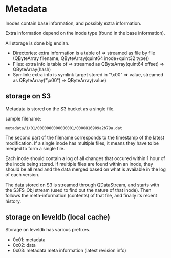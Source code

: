 # Metadata

Inodes contain base information, and possibly extra information.

Extra information depend on the inode type (found in the base information).

All storage is done big endian.

- Directories: extra information is a table of <filename> => <inodes> streamed as file by file (QByteArray filename, QByteArray(quint64 inode+quint32 type))
- Files: extra info is table of <offset> => <data hash> streamed as QByteArray(quint64 offset) => QByteArray(hash)
- Symlink: extra info is symlink target stored in "\x00" => value, streamed as QByteArray("\x00") => QByteArray(value)

## storage on S3

Metadata is stored on the S3 bucket as a single file.

sample filename:

	metadata/1/01/0000000000000001/0000816909a2b79a.dat

The second part of the filename corresponds to the timestamp of the latest
modification. If a single inode has multiple files, it means they have to be
merged to form a single file.

Each inode should contain a log of all changes that occured within 1 hour of
the inode being stored. If multiple files are found within an inode, they
should be all read and the data merged based on what is available in the log of
each version.

The data stored on S3 is streamed through QDataStream, and starts with the
S3FS_Obj stream (used to find out the nature of that inode). Then follows the
meta-information (contents) of that file, and finally its recent history.

## storage on leveldb (local cache)

Storage on leveldb has various prefixes.

- 0x01: metadata
- 0x02: data
- 0x03: metadata meta information (latest revision info)


